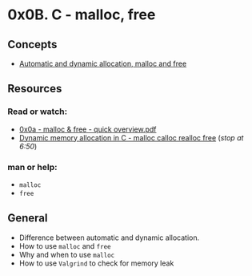 # 0x0B. C - malloc, free
## Concepts
* [Automatic and dynamic allocation, malloc and free](https://alx-intranet.hbtn.io/concepts/62)
## Resources
### Read or watch:
* [0x0a - malloc & free - quick overview.pdf](https://alx-intranet.hbtn.io/rltoken/7q6RmWq86XkUhvmlhrg9bg)
* [Dynamic memory allocation in C - malloc calloc realloc free](https://m.youtube.com/watch?v=xDVC3wKjS64&t=6s) (_stop at 6:50_)
### man or help:
* `malloc`
* `free`
## General
* Difference between automatic and dynamic allocation.
* How to use `malloc` and `free` 
* Why and when to use `malloc` 
* How to use `Valgrind` to check for memory leak
